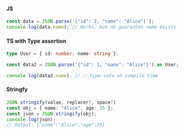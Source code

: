 

#### JS
```js
const data = JSON.parse('{"id": 1, "name": "Alice"}');
console.log(data.name); // Works, but no guarantee name exists
```

#### TS with Type assertion
```ts
type User = { id: number; name: string };

const data2 = JSON.parse('{"id": 1, "name": "Alice"}') as User;

console.log(data2.name); // ✅ type-safe at compile time
```


#### Stringfy

```ts
JSON.stringify(value, replacer?, space?)
const obj = { name: "Alice", age: 25 };
const json = JSON.stringify(obj);
console.log(json);
// Output: {"name":"Alice","age":25}
```